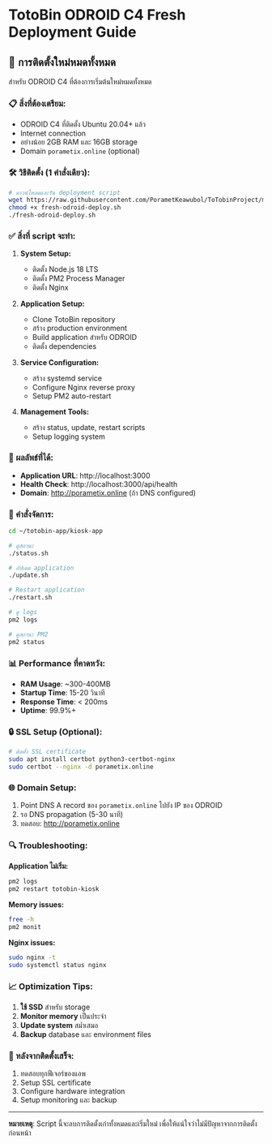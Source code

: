 # TotoBin ODROID C4 Fresh Deployment Guide

## 🚀 การติดตั้งใหม่หมดทั้งหมด

สำหรับ ODROID C4 ที่ต้องการเริ่มต้นใหม่หมดทั้งหมด

### 📋 สิ่งที่ต้องเตรียม:
- ODROID C4 ที่ติดตั้ง Ubuntu 20.04+ แล้ว
- Internet connection
- อย่างน้อย 2GB RAM และ 16GB storage
- Domain `porametix.online` (optional)

### 🛠️ วิธีติดตั้ง (1 คำสั่งเดียว):

```bash
# ดาวน์โหลดและรัน deployment script
wget https://raw.githubusercontent.com/PorametKeawubol/ToTobinProject/main/kiosk-app/deployment/fresh-odroid-deploy.sh
chmod +x fresh-odroid-deploy.sh
./fresh-odroid-deploy.sh
```

### ✅ สิ่งที่ script จะทำ:

1. **System Setup:**
   - ติดตั้ง Node.js 18 LTS
   - ติดตั้ง PM2 Process Manager  
   - ติดตั้ง Nginx

2. **Application Setup:**
   - Clone TotoBin repository
   - สร้าง production environment
   - Build application สำหรับ ODROID
   - ติดตั้ง dependencies

3. **Service Configuration:**
   - สร้าง systemd service
   - Configure Nginx reverse proxy
   - Setup PM2 auto-restart

4. **Management Tools:**
   - สร้าง status, update, restart scripts
   - Setup logging system

### 🎯 ผลลัพธ์ที่ได้:

- **Application URL**: http://localhost:3000
- **Health Check**: http://localhost:3000/api/health
- **Domain**: http://porametix.online (ถ้า DNS configured)

### 🔧 คำสั่งจัดการ:

```bash
cd ~/totobin-app/kiosk-app

# ดูสถานะ
./status.sh

# อัปเดต application
./update.sh

# Restart application
./restart.sh

# ดู logs
pm2 logs

# ดูสถานะ PM2
pm2 status
```

### 📊 Performance ที่คาดหวัง:

- **RAM Usage**: ~300-400MB
- **Startup Time**: 15-20 วินาที
- **Response Time**: < 200ms
- **Uptime**: 99.9%+

### 🔒 SSL Setup (Optional):

```bash
# ติดตั้ง SSL certificate
sudo apt install certbot python3-certbot-nginx
sudo certbot --nginx -d porametix.online
```

### 🌐 Domain Setup:

1. Point DNS A record ของ `porametix.online` ไปยัง IP ของ ODROID
2. รอ DNS propagation (5-30 นาที)
3. ทดสอบ: http://porametix.online

### 🔍 Troubleshooting:

**Application ไม่เริ่ม:**
```bash
pm2 logs
pm2 restart totobin-kiosk
```

**Memory issues:**
```bash
free -h
pm2 monit
```

**Nginx issues:**
```bash
sudo nginx -t
sudo systemctl status nginx
```

### 📈 Optimization Tips:

1. **ใช้ SSD** สำหรับ storage
2. **Monitor memory** เป็นประจำ
3. **Update system** สม่ำเสมอ
4. **Backup** database และ environment files

### 🎉 หลังจากติดตั้งเสร็จ:

1. ทดสอบทุกฟีเจอร์ของแอพ
2. Setup SSL certificate
3. Configure hardware integration
4. Setup monitoring และ backup

---

**หมายเหตุ**: Script นี้จะลบการติดตั้งเก่าทั้งหมดและเริ่มใหม่ เพื่อให้แน่ใจว่าไม่มีปัญหาจากการติดตั้งก่อนหน้า